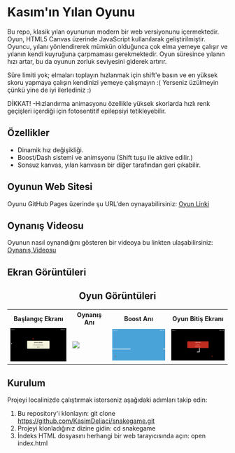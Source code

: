 # Kasım'ın Yılan Oyunu

Bu repo, klasik yılan oyununun modern bir web versiyonunu içermektedir. Oyun, HTML5 Canvas üzerinde JavaScript kullanılarak geliştirilmiştir. Oyuncu, yılanı yönlendirerek mümkün olduğunca çok elma yemeye çalışır ve yılanın kendi kuyruğuna çarpmaması gerekmektedir. Oyun süresince yılanın hızı artar, bu da oyunun zorluk seviyesini giderek artırır.

Süre limiti yok; elmaları toplayın hızlanmak için shift'e basın ve en yüksek skoru yapmaya çalışın kendinizi yemeye çalışmayın :( Yerseniz üzülmeyin çünkü yine de iyi ilerlediniz :)

DİKKAT!
-Hızlandırma animasyonu özellikle yüksek skorlarda hızlı renk geçişleri içerdiği için fotosentitif epilepsiyi tetikleyebilir.

## Özellikler

- Dinamik hız değişikliği.
- Boost/Dash sistemi ve animsyonu (Shift tuşu ile aktive edilir.)
- Sonsuz kanvas, yılan kanvasın bir diğer tarafından geri çıkabilir.

## Oyunun Web Sitesi
Oyunu GitHub Pages üzerinde şu URL'den oynayabilirsiniz: [Oyun Linki](https://kasimdeliaci.github.io/snakegame/)

## Oynanış Videosu

Oyunun nasıl oynandığını gösteren bir videoya bu linkten ulaşabilirsiniz: [Oynanış Videosu](https://youtu.be/EFnRYnv6ezw)

## Ekran Görüntüleri

<div>
    <h2 align=center> Oyun Görüntüleri </h2>
</div>

<div align="center">
  <table>
    <tr>
      <th>Başlangıç Ekranı</th>
      <th>Oynanış Anı</th>
      <th>Boost Anı</th>
      <th>Oyun Bitiş Ekranı</th>
    </tr>
    <tr>
      <td><img width=150 src="https://github.com/KasimDeliaci/snakegame/blob/main/ScreenShots/initial.png"></td>
      <td><img width=150 src="https://github.com/KasimDeliaci/snakegamae/blob/main/ScreenShots/midGame.png"></td>
      <td><img width=150 src="https://github.com/KasimDeliaci/snakegame/blob/main/ScreenShots/boost.png"></td>
      <td><img width=150 src="https://github.com/KasimDeliaci/snakegame/blob/main/ScreenShots/gameOver.png"></td>
    </tr>
  </table>
</div>

## Kurulum

Projeyi localinizde çalıştırmak isterseniz aşağıdaki adımları takip edin:

1. Bu repository'i klonlayın:
   git clone https://github.com/KasimDeliaci/snakegame.git
2. Projeyi klonladığınız dizine gidin:
   cd snakegame
3. İndeks HTML dosyasını herhangi bir web tarayıcısında açın:
   open index.html
